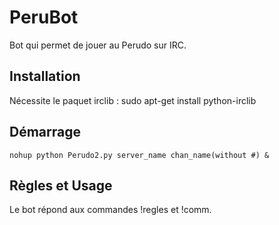 PeruBot
==========

Bot qui permet de jouer au Perudo sur IRC.

Installation
-----------

Nécessite le paquet irclib :
    sudo apt-get install python-irclib

Démarrage
---------

    nohup python Perudo2.py server_name chan_name(without #) &
    
Règles et Usage
---------

Le bot répond aux commandes !regles et !comm.

